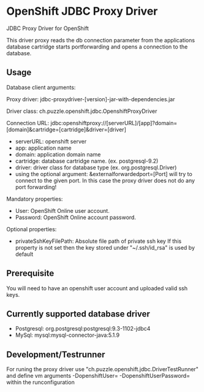 OpenShift JDBC Proxy Driver
===========================

JDBC Proxy Driver for OpenShift

This driver proxy reads the db connection parameter from the applications database cartridge starts portforwarding and opens a connection to the database. 

Usage
-----
Database client arguments:

Proxy driver: 
jdbc-proxydriver-[version]-jar-with-dependencies.jar

Driver class:
ch.puzzle.openshift.jdbc.OpenshiftProxyDriver

Connection URL:
jdbc:openshiftproxy://[serverURL]/[app]?domain=[domain]&cartridge=[cartridge]&driver=[driver]
* serverURL: openshift server
* app: application name
* domain: application domain name
* cartridge: database cartridge name. (ex. postgresql-9.2)
* driver: driver class for database type (ex. org.postgresql.Driver)
* using the optional argument: &externalforwardedport=[Port] will try to connect to the given port. In this case the proxy driver does not do any port forwarding!

Mandatory properties:

* User: OpenShift Online user account.
* Password: OpenShift Online account password.

Optional properties:
* privateSshKeyFilePath: Absolute file path of private ssh key
If this property is not set then the key stored under "~/.ssh/id_rsa" is used by default

Prerequisite
------------
You will need to have an openshift user account and uploaded valid ssh keys.

Currently supported database driver
-------------------------
* Postgresql: org.postgresql:postgresql:9.3-1102-jdbc4
* MySql: mysql:mysql-connector-java:5.1.9


Development/Testrunner
----------------------
For runing the proxy driver use "ch.puzzle.openshift.jdbc.DriverTestRunner" and define vm arguments -DopenshiftUser=<openshiftuser> -DopenshiftUserPassword=<password> within the runconfiguration

